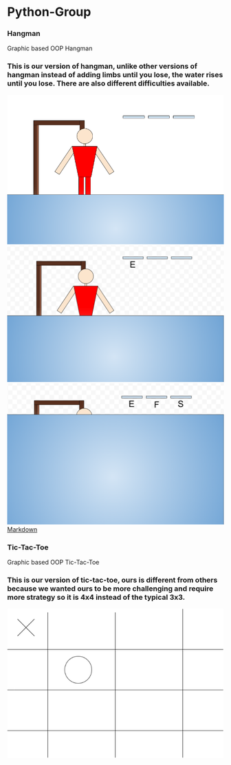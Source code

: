 # Python-Group



### Hangman
Graphic based OOP Hangman

### This is our version of hangman, unlike other versions of hangman instead of adding limbs until you lose, the water rises until you lose. There are also different difficulties available.

![Running Hangman](https://github.com/anaghafari/Python-Group/blob/main/Images/Hangman.png?raw=true)
![Running Hangman](https://github.com/anaghafari/Python-Group/blob/main/Images/Hangman2.png?raw=true)
![Running Hangman](https://github.com/anaghafari/Python-Group/blob/main/Images/Handman3.png?raw=true)
[Markdown](https://github.com/anaghafari/Python-Group/tree/main/src/Hangman)



### Tic-Tac-Toe
Graphic based OOP Tic-Tac-Toe

### This is our version of tic-tac-toe, ours is different from others because we wanted ours to be more challenging and require more strategy so it is 4x4 instead of the typical 3x3.

![Running Tic-Tac-Toe](https://github.com/anaghafari/Python-Group/blob/main/Images/tic-tac-toe.drawio.png?raw=true)
